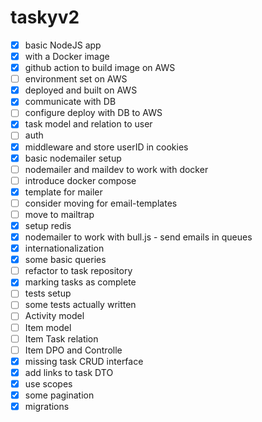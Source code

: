 # taskyv2

- [x] basic NodeJS app
- [x] with a Docker image
- [x] github action to build image on AWS
- [ ] environment set on AWS
- [x] deployed and built on AWS
- [x] communicate with DB
- [ ] configure deploy with DB to AWS
- [x] task model and relation to user
- [ ] auth
- [x] middleware and store userID in cookies
- [x] basic nodemailer setup
- [ ] nodemailer and maildev to work with docker
- [ ] introduce docker compose
- [x] template for mailer
- [ ] consider moving for email-templates
- [ ] move to mailtrap
- [x] setup redis
- [x] nodemailer to work with bull.js - send emails in queues
- [x] internationalization
- [x] some basic queries
- [ ] refactor to task repository
- [x] marking tasks as complete
- [ ] tests setup
- [ ] some tests actually written
- [ ] Activity model
- [ ] Item model
- [ ] Item Task relation
- [ ] Item DPO and Controlle
- [x] missing task CRUD interface
- [x] add links to task DTO
- [x] use scopes
- [x] some pagination
- [x] migrations
